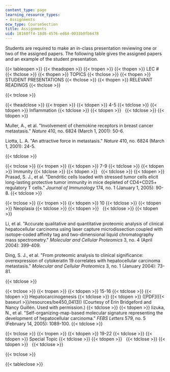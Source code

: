 ```yaml
---
content_type: page
learning_resource_types:
- Assignments
ocw_type: CourseSection
title: Assignments
uid: 18160ff4-18d8-4576-ed64-0033b0fb6478
---
```


Students are required to make an in-class presentation reviewing one or two of the assigned papers. The following table gives the assigned papers and an example of the student presentation.

{{< tableopen >}}
{{< theadopen >}}
{{< tropen >}}
{{< thopen >}}
LEC #
{{< thclose >}}
{{< thopen >}}
TOPICS
{{< thclose >}}
{{< thopen >}}
STUDENT PRESENTATIONS
{{< thclose >}}
{{< thopen >}}
RELEVANT READINGS
{{< thclose >}}

{{< trclose >}}

{{< theadclose >}}
{{< tropen >}}
{{< tdopen >}}
4-5
{{< tdclose >}}
{{< tdopen >}}
Inflammation
{{< tdclose >}}
{{< tdopen >}}
 
{{< tdclose >}}
{{< tdopen >}}


Muller, A., et al. "Involvement of chemokine receptors in breast cancer metastasis." _Nature_ 410, no. 6824 (March 1, 2001): 50-6.

Liotta, L. A. "An attractive force in metastasis." _Nature_ 410, no. 6824 (March 1, 2001): 24-5.


{{< tdclose >}}

{{< trclose >}}
{{< tropen >}}
{{< tdopen >}}
7-9
{{< tdclose >}}
{{< tdopen >}}
Immunity
{{< tdclose >}}
{{< tdopen >}}
 
{{< tdclose >}}
{{< tdopen >}}
Prasad, S. J., et al. "Dendritic cells loaded with stressed tumor cells elicit long-lasting protective tumor immunity in mice depleted of CD4+CD25+ regulatory T cells." _Journal of Immunology_ 174, no. 1 (January 1, 2005): 90-8.
{{< tdclose >}}

{{< trclose >}}
{{< tropen >}}
{{< tdopen >}}
10
{{< tdclose >}}
{{< tdopen >}}
Neoplasia
{{< tdclose >}}
{{< tdopen >}}
 
{{< tdclose >}}
{{< tdopen >}}


Li, et al. "Accurate qualitative and quantitative proteomic analysis of clinical hepatocellular carcinoma using laser capture microdissection coupled with isotope-coded affinity tag and two-dimensional liquid chromatography mass spectrometry." _Molecular and Cellular Proteomics_ 3, no. 4 (April 2004): 399-409.

Ding, S. J., et al. "From proteomic analysis to clinical significance: overexpression of cytokeratin 19 correlates with hepatocellular carcinoma metastasis." _Molecular and Cellular Proteomics_ 3, no. 1 (January 2004): 73-81.


{{< tdclose >}}

{{< trclose >}}
{{< tropen >}}
{{< tdopen >}}
15-16
{{< tdclose >}}
{{< tdopen >}}
Hepatocarcinogenesis
{{< tdclose >}}
{{< tdopen >}}
([PDF]({{< baseurl >}}/resources/be450_0413)) (Courtesy of Erin Bridgeford and Nancy Guillén. Used with permission.)
{{< tdclose >}}
{{< tdopen >}}
Iizuka, N., et al. "Self-organizing-map-based molecular signature representing the development of hepatocellular carcinoma." _FEBS Letters_ 579, no. 5 (February 14, 2005): 1089-100.
{{< tdclose >}}

{{< trclose >}}
{{< tropen >}}
{{< tdopen >}}
19-22
{{< tdclose >}}
{{< tdopen >}}
Special Topic
{{< tdclose >}}
{{< tdopen >}}
 
{{< tdclose >}}
{{< tdopen >}}
 
{{< tdclose >}}

{{< trclose >}}

{{< tableclose >}}